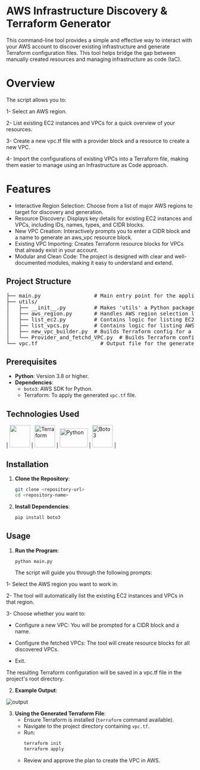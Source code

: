 # AWS Infrastructure Discovery & Terraform Generator


This command-line tool provides a simple and effective way to interact with your AWS account to discover existing infrastructure and generate Terraform configuration files. This tool helps bridge the gap between manually created resources and managing infrastructure as code (IaC).

# Overview

The script allows you to:

1- Select an AWS region.

2- List existing EC2 instances and VPCs for a quick overview of your resources.

3- Create a new vpc.tf file with a provider block and a resource to create a new VPC.

4- Import the configurations of existing VPCs into a Terraform file, making them easier to manage using an Infrastructure as Code approach.

# Features

- Interactive Region Selection: Choose from a list of major AWS regions to target for discovery and generation.
- Resource Discovery: Displays key details for existing EC2 instances and VPCs, including IDs, names, types, and CIDR blocks.
- New VPC Creation: Interactively prompts you to enter a CIDR block and a name to generate an aws_vpc resource block.
- Existing VPC Importing: Creates Terraform resource blocks for VPCs that already exist in your account.
- Modular and Clean Code: The project is designed with clear and well-documented modules, making it easy to understand and extend.

## Project Structure

<pre>
├── main.py                 # Main entry point for the application.
├── utils/
│   ├── __init__.py         # Makes 'utils' a Python package.
│   ├── aws_region.py       # Handles AWS region selection logic.
│   ├── list_ec2.py         # Contains logic for listing EC2 instances.
│   ├── list_vpcs.py        # Contains logic for listing AWS VPCs.
│   ├── new_vpc_builder.py  # Builds Terraform config for a new VPC.
│   └── Provider_and_fetchd_VPC.py  # Builds Terraform config for existing resources.
└── vpc.tf                    # Output file for the generated Terraform code (auto-created).
</pre>         

## Prerequisites

- **Python**: Version 3.8 or higher.
- **Dependencies**:
  - `boto3`: AWS SDK for Python.
  - Terraform: To apply the generated `vpc.tf` file.

## Technologies Used

| <a href="https://aws.amazon.com/"><img src="https://github.com/user-attachments/assets/144360c4-afd9-42e5-a567-931ac06fdf59" width="55" height="60"></a> 
| <a href="https://www.terraform.io/"><img src="https://github.com/user-attachments/assets/11af6368-ed62-4ccc-8bcc-c7ea4bf4e535" alt="Terraform" width="55" height="60"></a> 
| <a href="https://www.python.org/"><img src="https://github.com/user-attachments/assets/ce74e0f0-5497-44f0-9a82-4c5bb87562c8" alt="Python" width="75" height="51"></a> 
| <a href="https://boto3.amazonaws.com/v1/documentation/api/latest/index.html"><img src="https://github.com/user-attachments/assets/308794da-0ba1-4e6e-b387-af60aafbe098" alt="Boto3" width="55" height="60"></a> |


## Installation

1. **Clone the Repository**:
   ```bash
   git clone <repository-url>
   cd <repository-name>
   ```


3. **Install Dependencies**:
   ```bash
   pip install boto3
   ```

## Usage

1. **Run the Program**:
   ```bash
   python main.py
   ```
   The script will guide you through the following prompts:
   
1-  Select the AWS region you want to work in.

2- The tool will automatically list the existing EC2 instances and VPCs in that region.

3- Choose whether you want to:

- Configure a new VPC: You will be prompted for a CIDR block and a name.

- Configure the fetched VPCs: The tool will create resource blocks for all discovered VPCs.

- Exit.

The resulting Terraform configuration will be saved in a vpc.tf file in the project's root directory.

2. **Example Output**:
<img src="https://github.com/user-attachments/assets/22705478-b57a-495e-ae59-a79468daf7e1" alt="output">

3. **Using the Generated Terraform File**:
   - Ensure Terraform is installed (`terraform` command available).
   - Navigate to the project directory containing `vpc.tf`.
   - Run:
     ```bash
     terraform init
     terraform apply
     ```
   - Review and approve the plan to create the VPC in AWS.     
